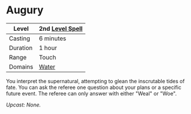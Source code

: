 ---
---

# Augury

|Level|2nd [Level Spell](../../../Spell%20Level.md)|
|-----|---------------|
|Casting|6 minutes|
|Duration|1 hour|
|Range|Touch|
|Domains|[Water](../../../Spell%20Domains/Water.md)|

You interpret the supernatural, attempting to glean the inscrutable tides of fate. You can ask the referee one question about your plans or a specific future event. The referee can only answer with either "Weal" or "Woe".

*Upcast: None.*
